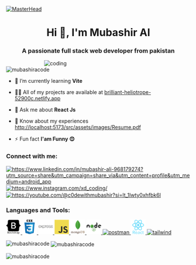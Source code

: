 [![MasterHead](https://img.freepik.com/free-vector/gradient-business-linkedin-banner_23-2150091566.jpg?t=st=1709833448~exp=1709837048~hmac=e3b90251c5f6568b23a822676c12f0e787ee1165e59f4d06eccd1afc387eb96b&w=2000)](https://rishavchanda.io)
<h1 align="center">Hi 👋, I'm Mubashir Al</h1>
<h3 align="center">A passionate full stack web developer from pakistan</h3>

<img align="right"  alt="coding"  width="400" src="https://cdn.dribbble.com/users/1162077/screenshots/3848914/programmer.gif">

<p align="left"> <img src="https://komarev.com/ghpvc/?username=mubashiracode&label=Profile%20views&color=0e75b6&style=flat" alt="mubashiracode" /> </p>

- 🌱 I’m currently learning **Vite**

- 👨‍💻 All of my projects are available at [brilliant-heliotrope-52900c.netlify.app](brilliant-heliotrope-52900c.netlify.app)

- 💬 Ask me about **React Js**

- 📄 Know about my experiences [http://localhost:5173/src/assets/images/Resume.pdf](http://localhost:5173/src/assets/images/Resume.pdf)

- ⚡ Fun fact **I'am Funny 😊**

<h3 align="left">Connect with me:</h3>
<p align="left">
<a href="https://linkedin.com/in/https://www.linkedin.com/in/mubashir-ali-968179274?utm_source=share&utm_campaign=share_via&utm_content=profile&utm_medium=android_app" target="blank"><img align="center" src="https://raw.githubusercontent.com/rahuldkjain/github-profile-readme-generator/master/src/images/icons/Social/linked-in-alt.svg" alt="https://www.linkedin.com/in/mubashir-ali-968179274?utm_source=share&utm_campaign=share_via&utm_content=profile&utm_medium=android_app" height="30" width="40" /></a>
<a href="https://instagram.com/https://www.instagram.com/xd_coding/" target="blank"><img align="center" src="https://raw.githubusercontent.com/rahuldkjain/github-profile-readme-generator/master/src/images/icons/Social/instagram.svg" alt="https://www.instagram.com/xd_coding/" height="30" width="40" /></a>
<a href="https://www.youtube.com/c/https://youtube.com/@c0dewithmubashir?si=lt_1lwty0xhfbk6l" target="blank"><img align="center" src="https://raw.githubusercontent.com/rahuldkjain/github-profile-readme-generator/master/src/images/icons/Social/youtube.svg" alt="https://youtube.com/@c0dewithmubashir?si=lt_1lwty0xhfbk6l" height="30" width="40" /></a>
</p>

<h3 align="left">Languages and Tools:</h3>
<p align="left"> <a href="https://getbootstrap.com" target="_blank" rel="noreferrer"> <img src="https://raw.githubusercontent.com/devicons/devicon/master/icons/bootstrap/bootstrap-plain-wordmark.svg" alt="bootstrap" width="40" height="40"/> </a> <a href="https://www.w3schools.com/css/" target="_blank" rel="noreferrer"> <img src="https://raw.githubusercontent.com/devicons/devicon/master/icons/css3/css3-original-wordmark.svg" alt="css3" width="40" height="40"/> </a> <a href="https://expressjs.com" target="_blank" rel="noreferrer"> <img src="https://raw.githubusercontent.com/devicons/devicon/master/icons/express/express-original-wordmark.svg" alt="express" width="40" height="40"/> </a> <a href="https://developer.mozilla.org/en-US/docs/Web/JavaScript" target="_blank" rel="noreferrer"> <img src="https://raw.githubusercontent.com/devicons/devicon/master/icons/javascript/javascript-original.svg" alt="javascript" width="40" height="40"/> </a> <a href="https://www.mongodb.com/" target="_blank" rel="noreferrer"> <img src="https://raw.githubusercontent.com/devicons/devicon/master/icons/mongodb/mongodb-original-wordmark.svg" alt="mongodb" width="40" height="40"/> </a> <a href="https://nodejs.org" target="_blank" rel="noreferrer"> <img src="https://raw.githubusercontent.com/devicons/devicon/master/icons/nodejs/nodejs-original-wordmark.svg" alt="nodejs" width="40" height="40"/> </a> <a href="https://postman.com" target="_blank" rel="noreferrer"> <img src="https://www.vectorlogo.zone/logos/getpostman/getpostman-icon.svg" alt="postman" width="40" height="40"/> </a> <a href="https://reactjs.org/" target="_blank" rel="noreferrer"> <img src="https://raw.githubusercontent.com/devicons/devicon/master/icons/react/react-original-wordmark.svg" alt="react" width="40" height="40"/> </a> <a href="https://tailwindcss.com/" target="_blank" rel="noreferrer"> <img src="https://www.vectorlogo.zone/logos/tailwindcss/tailwindcss-icon.svg" alt="tailwind" width="40" height="40"/> </a> </p>

<p><img align="left" src="https://github-readme-stats.vercel.app/api/top-langs?username=mubashiracode&show_icons=true&locale=en&layout=compact" alt="mubashiracode" /></p>

<p>&nbsp;<img align="center" src="https://github-readme-stats.vercel.app/api?username=mubashiracode&show_icons=true&locale=en" alt="mubashiracode" /></p>

<p><img align="center" src="https://github-readme-streak-stats.herokuapp.com/?user=mubashiracode&" alt="mubashiracode" /></p>
